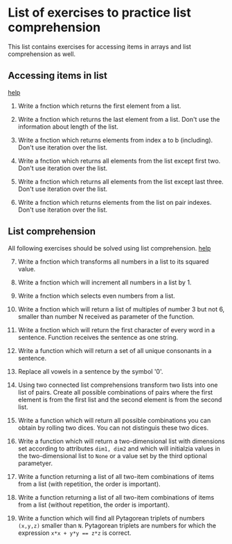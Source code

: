 # List of exercises to practice list comprehension

This list contains exercises for accessing items in arrays and list comprehension as well.

## Accessing items in list
[help](http://anandology.com/python-practice-book/working-with-data.html)

1. Write a fnction which returns the first element from a list.

2. Write a fnction which returns the last element from a list. Don't use the information about length of the list.

3. Write a fnction which returns elements from index a to b (including). Don't use iteration over the list.

4. Write a fnction which returns all elements from the list except first two. Don't use iteration over the list.

5. Write a fnction which returns all elements from the list except last three. Don't use iteration over the list.

6. Write a fnction which returns elements from the list on pair indexes. Don't use iteration over the list.

## List comprehension

All following exercises should be solved using list comprehension.
[help](http://www.python-course.eu/python3_list_comprehension.php)

7. Write a fnction which transforms all numbers in a list to its squared value.

8. Write a fnction which will increment all numbers in a list by 1.

9. Write a fnction which selects even numbers from a list.

10. Write a fnction which will return a list of multiples of number 3 but not 6, smaller than number N received as parameter of the function.

11. Write a fnction which will return the first character of every word in a sentence. Function receives the sentence as one string.

12. Write a function which will return a set of all unique consonants in a sentence.

13. Replace all vowels in a sentence by the symbol '0'.

14. Using two connected list comprehensions transform two lists into one list of pairs. Create all possible combinations of pairs where the first element is from the first list and the second element is from the second list.

15. Write a function which will return all possible combinations you can obtain by rolling two dices. You can not distinguis these two dices.

16. Write a function which will return a two-dimensional list with dimensions set according to attributes `dim1, dim2` and which will initialzia values in the two-dimensional list to `None` or a value set by the third optional parametyer.

17. Write a function returning a list of all two-item combinations of items from a list (with repetition, the order is important).

18. Write a function returning a list of all two-item combinations of items from a list (without repetition, the order is important).

19. Write a function which will find all Pytagorean triplets of numbers `(x,y,z)` smaller than `N`. Pytagorean triplets are numbers for which the expression `x*x + y*y == z*z` is correct.

